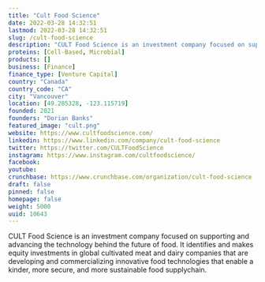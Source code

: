 ```yaml
---
title: "Cult Food Science"
date: 2022-03-28 14:32:51
lastmod: 2022-03-28 14:32:51
slug: /cult-food-science
description: "CULT Food Science is an investment company focused on supporting and advancing the technology behind the future of food. It identifies and makes equity investments in global cultivated meat and dairy companies that are developing and commercializing innovative food technologies that enable a kinder, more secure, and more sustainable food supplychain."
proteins: [Cell-Based, Microbial]
products: []
business: [Finance]
finance_type: [Venture Capital]
country: "Canada"
country_code: "CA"
city: "Vancouver"
location: [49.285328, -123.115719]
founded: 2021
founders: "Dorian Banks"
featured_image: "cult.png"
website: https://www.cultfoodscience.com/
linkedin: https://www.linkedin.com/company/cult-food-science
twitter: https://twitter.com/CULTFoodScience
instagram: https://www.instagram.com/cultfoodscience/
facebook: 
youtube: 
crunchbase: https://www.crunchbase.com/organization/cult-food-science
draft: false
pinned: false
homepage: false
weight: 5000
uuid: 10643
---
```

CULT Food Science is an investment company focused on supporting and advancing the technology behind the future of food. It identifies and makes equity investments in global cultivated meat and dairy companies that are developing and commercializing innovative food technologies that enable a kinder, more secure, and more sustainable food supplychain.
